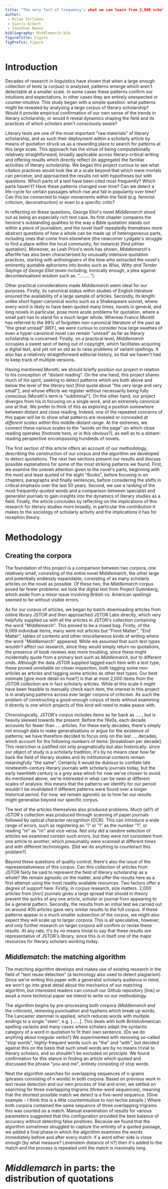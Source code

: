```yaml
---
title: "The very fact of frequency": what we can learn from 2,000 scholarly articles on *Middlemarch*
author: 
 - Milan Terlunen
 - Sierra Eckert
 - Jonathan Reeve
bibliography: Middlemarch.bib
figureTitle: Figure
figPrefix: Figure
---
```


# Introduction

Decades of research in linguistics have shown that when a large enough collection of texts (a corpus) is analysed, patterns emerge which aren't detectable at a smaller scale. In some cases these patterns confirm our intuitions and expectations, in other cases they are entirely unexpected or counter-intuitive. This study began with a simple question: what patterns might be revealed by analysing a large corpus of literary scholarship? Would it provide empirical confirmation of our own sense of the trends in literary scholarship, or would it reveal dynamics shaping the field and its practices of which scholars aren't consciously aware?

Literary texts are one of the most important "raw materials" of literary scholarship, and as such their deployment within a scholarly article by means of quotation struck us as a rewarding place to search for patterns at this large scale. This approach has the virtue of being computationally relatively straightforward, broadly applicable across literary-critical writing and offering results which directly reflect (in aggregate) the familiar activities of literary scholarship. We began this project curious to see what citation practices would look like at a scale beyond that which mere mortals can perceive, and approached the results not with hypotheses but with questions. Which parts of a text have been cited most frequently? Which parts haven't? Have these patterns changed over time? Can we detect a life-cycle for certain passages which rise and fall in popularity over time? Can this be connected to major movements within the field (e.g. feminist criticism, deconstruction) or even to a specific critic?

In reflecting on these questions, George Eliot's novel *Middlemarch* stood out as being an especially rich test case. Its first chapter compares the heroine's outstanding qualities to the way a Bible quotation stands out within a piece of journalism, and the novel itself repeatedly thematises more abstract questions of how a whole can be made up of heterogeneous parts, including ones that come from elsewhere (the newcomer Lydgate's struggle to find a place within the local community, for instance) [find pithier quotation]. Moreover, as Leah Price's work has shown, *Middlemarch*'s afterlife has also been characterised by unusually intensive quotation practices, starting with anthologisers of the time who extracted the novel's eminently quotable aphorisms into books such as *Wise, Witty and Tender Sayings of George Eliot* (even including, ironically enough, a plea against decontextualised wisdom such as: ".........").

Other practical considerations made *Middlemarch* seem ideal for our purposes. Firstly, its canonical status within studies of English literature ensured the availability of a large sample of articles. Secondly, its length: unlike short hyper-canonical works such as a Shakespeare sonnet, where every word is likely to have been quoted many times, novels in general, and long novels in particular, pose more acute problems for quotation, where a small part has to stand for a much larger whole. Whereas Franco Moretti has referred to the 99% of forgotten non-canonical literature of the past as "the great unread" [REF], we were curious to consider how large swathes of even a hyper-canonical novel can remain "unread" as far as literary scholarship is concerned. Finally, on a practical level, *Middlemarch* occupies a sweet spot of being out of copyright, which facilitates acquiring a digital text, and yet not so old as to raise problems of variant spellings. It also has a relatively straightforward editorial history, so that we haven't had to keep track of multiple versions.

Having mentioned Moretti, we should briefly position our project in relation to his conception of "distant reading". On the one hand, this project shares much of his spirit, seeking to detect patterns which are both above and below the level of the literary text [find quote about "the very large and very small"], and whose effects we register without necessarily being fully conscious [Moretti's term is "subliminal"]. On the other hand, our project diverges from his in focusing on a single work, and an extremely canonical one at that. We prefer to think of this as exploring a position somewhere between distant and close reading. Indeed, one of the repeated concerns of this paper will be to show what patterns are revealed or concealed *at different scales* within this middle-distant range. At the extremes, we connect these various scales to the "words on the page" on which close reading operates [footnote here, or is this obvious?], as well as to a distant-reading perspective encompassing hundreds of novels.

The first section of this article offers an account of our methodology, describing the construction of our corpus and the algorithm we developed to detect quotations. The next two sections present our results and discuss possible explanations for some of the most striking patterns we found. First, we examine the uneven attention given to the novel's parts, beginning with the most and least quoted of the eight "Books", before focusing in on chapters, paragraphs and finally sentences, before considering the shifts in critical emphasis over the last 50 years. Second, we use a ranking of the most frequently-quoted words and a comparison between specialist and generalist journals to gain insights into the dynamics of literary studies as a field. Finally, the article concludes by reflecting on the implications of this research for literary studies more broadly, in particular the contribution it makes to the sociology of scholarly activity and the implications it has for reception theory.

# Methodology

## Creating the corpora

The foundation of this project is a comparison between two corpora, one relatively small, consisting of the entire novel *Middlemarch*, the other large and potentially endlessly expandable, consisting of as many scholarly articles on the novel as possible. Of these two, the *Middlemarch* corpus posed far fewer problems: we took the digital text from Project Gutenberg, which aside from a minor issue involving British vs. American spellings seemed to be without visible errors.

As for our corpus of articles, we began by batch-downloading articles from online library JSTOR and then approached JSTOR Labs directly, which very helpfully supplied us with all the articles in JSTOR's collection containing the word "Middlemarch". This proved to be a mixed bag. Firstly, of the 6,069 individual items, many were not articles but "Front Matter", "End Matter", tables of contents and other miscellaneous kinds of writing where the word "Middlemarch" appeared. While we assumed that such text types wouldn't affect our research, since they would simply return no quotations, the presence of book reviews was more troubling, since these might incidentally quote from a primary text such as *Middlemarch*, but to different ends. Although the data JSTOR supplied tagged each item with a text type, these proved unreliable on closer inspection, both tagging some non-articles as articles and tagging some articles as other text types. Our best estimate [give more detail on how?] is that at most 2,000 items from the JSTOR collection are in fact scholarly articles. While at this scale it *might* have been feasible to manually check each item, the interest in this project is in analysing patterns across ever larger corpora of criticism. As such the problem of constructing a good-enough corpus of texts without examining it directly is one which projects of this kind will need to make peace with.

Chronologically, JSTOR's corpus includes items as far back as ....., but is heavily skewed towards the present. Before the 19x0s, each decade accounts for fewer than .... articles. For these early decades, there's simply not enough data to make generalisations or argue for the existence of patterns; we have therefore decided to focus only on the last .... decades, which account for the following numbers of items: [breakdown per decade]. This restriction is justified not only pragmatically but also historically: since our object of study is a scholarly tradition, it's by no means clear how far back the field of literary studies and its institutional contexts remain meaningfully "the same". Certainly it would be dubious to conflate late nineteenth-century literary journals with scholarly journals today, but the early twentieth century is a grey area which for now we've chosen to avoid. As mentioned above, we're interested in what can be seen at different scales of analysis: this means that the patterns we identify for our period wouldn't be invalidated if different patterns were found over a longer historical period. For now, we remain agnostic as to how far our results might generalise beyond our specific corpus.

The text of the articles themselves also produced problems. Much (all?) of JSTOR's collection was produced through scanning of paper journals followed by optical character recognition (OCR). This can introduce a wide range of errors, such as registering an "l" or "I" as the number "1", or reading "m" as "rn" and vice versa. Not only did a random selection of articles we examined contain such errors, but they were not consistent from one article to another, which presumably were scanned at different times and with different technologies. [Did we do anything to counteract this problem?]

Beyond these questions of quality control, there's also the issue of the representativeness of this corpus. Can this collection of articles from JSTOR fairly be said to represent the field of literary scholarship as a whole? We remain agnostic on the matter, and offer the results here as a first attempt using the most readily available resources. Two factors offer a degree of support here. Firstly, in corpus research, size matters. 2,000 articles from [nnn] journals gives a large spread that should in theory prevent the quirks of any one article, scholar or journal from appearing to be a general pattern. Secondly, the results from an initial test we carried out on around 400 articles gave very similar results to the full corpus. If these patterns appear in a much smaller subsection of the corpus, we might also expect they will scale up to larger corpora. This is all speculative, however, and only further research on larger corpora will confirm or revise these results. At any rate, it's by no means trivial to say that these results *are* representative of JSTOR's library, since this is in itself one of the major resources for literary scholars working today.

## *Middlematch*: the matching algorithm

The matching algorithm develops and makes use of existing research in the field of "text reuse detection" (a technology also used to detect plagiarism). Since we're writing this paper with a generalist scholarly audience in mind, we won't go into great detail about the mechanics of our matching algorithm, but interested readers can consult our Github repository [link] or await a more technical paper we intend to write on our methodology.

The algorithm begins by pre-processing both corpora (*Middlemarch* and the criticism), removing punctuation and hyphens which break up words. The Lancaster stemmer is applied, which reduces words with multiple endings to a single "stem", e.g. [......]. This deals with both British/American spelling variants and many cases where scholars adapt the syntactic category of a word in quotation to fit their own sentence. [Do we do anything about irregular verbs?] We experimented with removing so-called "stop words", highly-frequent words such as "the" and "with", but decided against this on the basis that such small words are by no means trivial to literary scholars, and so shouldn't be excluded on principle. We found confirmation for this stance in finding an article which quoted and discussed the phrase "you and me", entirely consisting of stop words.

Next the algorithm searches for overlapping sequences of n-grams (phrases consisting of n words) in both corpora. Based on previous work in text reuse detection and our own process of trial and error, we settled on searching for three overlapping trigrams (three-word sequences), meaning that the shortest possible match we detect is a five-word sequence. [Give example - I think this is a little counterintuitive to non techie people.] Where both corpora contained the same sequence of three overlapping trigrams this was counted as a match. Manual examination of results for various parameters suggested that this configuration provided the best balance of accuracy without detecting false positives. Because we found that the algorithm sometimes struggled to capture the entirety of a quoted passage, we added a final phase in which the algorithm examines the words immediately before and after every match: if a word either side is close enough [by what measure? Levenstein distance of n?] then it's added to the match and the process is repeated until the match is maximally long.

# *Middlemarch* in parts: the distribution of quotations





